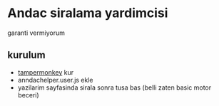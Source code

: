 # Andac siralama yardimcisi

garanti vermiyorum

## kurulum

- [tampermonkey](https://chromewebstore.google.com/detail/tampermonkey/dhdgffkkebhmkfjojejmpbldmpobfkfo?hl=tr) kur
- anndachelper.user.js ekle
- yazilarim sayfasinda sirala sonra tusa bas (belli zaten basic motor beceri)
